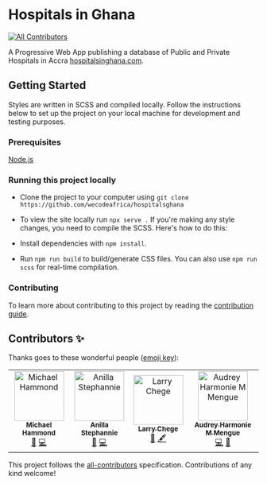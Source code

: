 # Hospitals in Ghana

[![All Contributors](https://img.shields.io/badge/all_contributors-4-orange.svg?style=flat-square)](#contributors)

A Progressive Web App publishing a database of Public and Private Hospitals in Accra
[hospitalsinghana.com](https://github.com/wecodeafrica/hospitalsghanas).

## Getting Started

Styles are written in SCSS and compiled locally. Follow the instructions below to set up the project on your local machine for development and testing purposes. 

### Prerequisites

[Node.js](https://nodejs.org/)

### Running this project locally

- Clone the project to your computer using `git clone https://github.com/wecodeafrica/hospitalsghana`

- To view the site locally run `npx serve .`
If you're making any style changes, you need to compile the SCSS. Here's how to do this:

- Install dependencies with `npm install`.
- Run `npm run build` to build/generate CSS files. You can also use `npm run scss` for real-time compilation.

### Contributing

To learn more about contributing to this project by reading the [contribution guide](CONTRIBUTING.md).
 
## Contributors ✨

Thanks goes to these wonderful people ([emoji key](https://allcontributors.org/docs/en/emoji-key)):

<!-- ALL-CONTRIBUTORS-LIST:START - Do not remove or modify this section -->
<!-- prettier-ignore -->
<table>
  <tr>
    <td align="center"><a href="https://github.com/mickeymond"><img src="https://avatars1.githubusercontent.com/u/33749130?v=4" width="100px;" alt="Michael Hammond"/><br /><sub><b>Michael Hammond</b></sub></a><br /><a href="https://github.com/wecodeafrica/hospitalsghana/commits?author=mickeymond" title="Documentation">📖</a> <a href="https://github.com/wecodeafrica/hospitalsghana/commits?author=mickeymond" title="Code">💻</a></td>
    <td align="center"><a href="https://github.com/Anillab"><img src="https://avatars2.githubusercontent.com/u/38463007?v=4" width="100px;" alt="Anilla Stephannie"/><br /><sub><b>Anilla Stephannie</b></sub></a><br /><a href="https://github.com/wecodeafrica/hospitalsghana/commits?author=Anillab" title="Documentation">📖</a> <a href="https://github.com/wecodeafrica/hospitalsghana/commits?author=Anillab" title="Code">💻</a></td>
    <td align="center"><a href="https://github.com/lawrence-chege"><img src="https://avatars3.githubusercontent.com/u/54583143?v=4" width="100px;" alt="Larry Chege"/><br /><sub><b>Larry Chege</b></sub></a><br /><a href="https://github.com/wecodeafrica/hospitalsghana/commits?author=lawrence-chege" title="Documentation">📖</a> <a href="#content-lawrence-chege" title="Content">🖋</a></td>
    <td align="center"><a href="https://github.com/audreymengue"><img src="https://avatars3.githubusercontent.com/u/51542962?v=4" width="100px;" alt="Audrey Harmonie M Mengue"/><br /><sub><b>Audrey Harmonie M Mengue</b></sub></a><br /><a href="https://github.com/wecodeafrica/hospitalsghana/commits?author=audreymengue" title="Code">💻</a> <a href="https://github.com/wecodeafrica/hospitalsghana/commits?author=audreymengue" title="Documentation">📖</a></td>
  </tr>
</table>

<!-- ALL-CONTRIBUTORS-LIST:END -->

This project follows the [all-contributors](https://github.com/all-contributors/all-contributors) specification. Contributions of any kind welcome!
